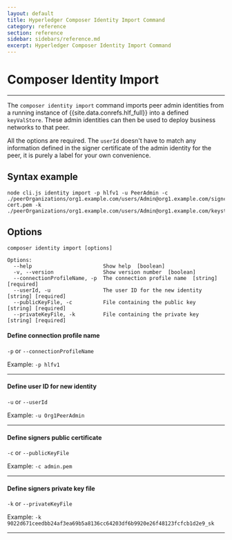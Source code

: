 ```yaml
---
layout: default
title: Hyperledger Composer Identity Import Command
category: reference
section: reference
sidebar: sidebars/reference.md
excerpt: Hyperledger Composer Identity Import Command
---
```


# Composer Identity Import

---

The `composer identity import` command imports peer admin identities from a running instance of {{site.data.conrefs.hlf_full}} into a defined `keyValStore`. These admin identities can then be used to deploy business networks to that peer.

All the options are required. The `userId` doesn't have to match any information defined in the signer certificate of the admin identity for the peer, it is purely a label for your own convenience.


## Syntax example

```
node cli.js identity import -p hlfv1 -u PeerAdmin -c ./peerOrganizations/org1.example.com/users/Admin@org1.example.com/signcerts/Admin@org1.example.com-cert.pem -k ./peerOrganizations/org1.example.com/users/Admin@org1.example.com/keystore/9022d671ceedbb24af3ea69b5a8136cc64203df6b9920e26f48123fcfcb1d2e9_sk
```

## Options

```
composer identity import [options]

Options:
  --help                       Show help  [boolean]
  -v, --version                Show version number  [boolean]
  --connectionProfileName, -p  The connection profile name  [string] [required]
  --userId, -u                 The user ID for the new identity  [string] [required]
  --publicKeyFile, -c          File containing the public key  [string] [required]
  --privateKeyFile, -k         File containing the private key  [string] [required]
```

#### Define connection profile name

`-p` or `--connectionProfileName`

Example: `-p hlfv1`

---

#### Define user ID for new identity

`-u` or `--userId`

Example: `-u Org1PeerAdmin`

---

#### Define signers public certificate

`-c` or `--publicKeyFile`

Example: `-c admin.pem`

---

#### Define signers private key file

`-k` or `--privateKeyFile`

Example: `-k 9022d671ceedbb24af3ea69b5a8136cc64203df6b9920e26f48123fcfcb1d2e9_sk`

---
